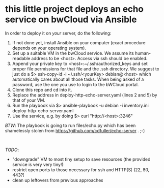 # this little project deploys an echo service on bwCloud via Ansible

In order to deploy it on *your* server, do the following:

1) If not done yet, install Ansible on your computer (exact procedure depends on your operating system).
2) Set up a suitable VM in the bwCloud service. We assume its human-readable address to be \<host\>. Access via ssh should be enabled.
3) Append your private key to \<host\>:~/.ssh/authorized\_keys and set proper file permissions for that file and the .ssh directory. We suggest to just do a $> ssh-copy-id -i ~/.ssh/\<yourKey\> debian@\<host\> which automatically cares about all those tasks. When being asked of a password, use the one you use to login to the bWCloud portal.
4) Clone this repo and cd into it.
5) Replace the address in deploy-http-echo-server.yaml (lines 2 and 5) by that of your VM.
6) Run the playbook via
   $> ansible-playbook -u debian -i inventory.ini deploy-http-echo-server.yaml
7) Use the service, e.g. by doing
   $> curl "http://\<host\>:3246"

*BTW*: The playbook is going to run files/echo.py which has been shamelessly stolen from https://github.com/cdfuller/echo-server . ;-)

</br>

*TODO*:
- "downgrade" VM to most tiny setup to save resources (the provided service is very very tiny!)
- restrict open ports to those necessary for ssh and HTTP(S) (22, 80, 443?)
- clean up leftovers from previous approaches
